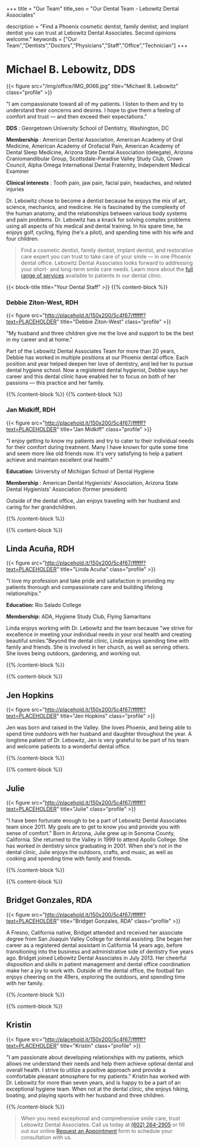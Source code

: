 +++
title = "Our Team"
title_seo = "Our Dental Team - Lebowitz Dental Associates"

description = "Find a Phoenix cosmetic dentist, family dentist, and implant dentist you can trust at Lebowitz Dental Associates. Second opinions welcome."
keywords = ["Our Team","Dentists","Doctors","Physicians","Staff","Office","Technician"]
+++


# Michael B. Lebowitz, DDS

{{< figure src="/img/office/IMG_9066.jpg" title="Michael B. Lebowitz" class="profile" >}}

&quot;I am compassionate toward all of my patients. I listen to them and try to understand their concerns and desires. I hope to give them a feeling of comfort and trust — and then exceed their expectations.&quot;

**DDS** : Georgetown University School of Dentistry, Washington, DC

**Membership** : American Dental Association, American Academy of Oral Medicine, American Academy of Orofacial Pain, American Academy of Dental Sleep Medicine, Arizona State Dental Association (delegate), Arizona Craniomandibular Group, Scottsdale-Paradise Valley Study Club, Crown Council, Alpha Omega International Dental Fraternity, Independent Medical Examiner

**Clinical interests** : Tooth pain, jaw pain, facial pain, headaches, and related injuries

Dr. Lebowitz chose to become a dentist because he enjoys the mix of art, science, mechanics, and medicine. He is fascinated by the complexity of the human anatomy, and the relationships between various body systems and pain problems. Dr. Lebowitz has a knack for solving complex problems using all aspects of his medical and dental training. In his spare time, he enjoys golf, cycling, flying (he&#39;s a pilot), and spending time with his wife and four children.



> Find a cosmetic dentist, family dentist, implant dentist, and restorative care expert you can trust to take care of your smile — in one Phoenix dental office. Lebowitz Dental Associates looks forward to addressing your short- and long-term smile care needs. Learn more about the [full range of services](./../../services) available to patients in our dental clinic.

{{< block-title title="Your Dental Staff" >}}
{{% content-block %}}
### Debbie Ziton-West, RDH

{{< figure src="http://placehold.it/150x200/5c4f67/ffffff?text=PLACEHOLDER" title="Debbie Ziton-West" class="profile" >}}

&quot;My husband and three children give me the love and support to be the best in my career and at home.&quot;

Part of the Lebowitz Dental Associates Team for more than 20 years, Debbie has worked in multiple positions at our Phoenix dental office. Each position and year helped deepen her love of dentistry, and led her to pursue dental hygiene school. Now a registered dental hygienist, Debbie says her career and this dental clinic have enabled her to focus on both of her passions — this practice and her family.

{{% /content-block %}}
{{% content-block %}}

### Jan Midkiff, RDH

{{< figure src="http://placehold.it/150x200/5c4f67/ffffff?text=PLACEHOLDER" title="Jan Midkiff" class="profile" >}}

&quot;I enjoy getting to know my patients and try to cater to their individual needs for their comfort during treatment. Many I have known for quite some time and seem more like old friends now. It&#39;s very satisfying to help a patient achieve and maintain excellent oral health.&quot;


**Education:** University of Michigan School of Dental Hygiene


**Membership** : American Dental Hygienists&#39; Association, Arizona State Dental Hygienists&#39; Association (former president)


Outside of the dental office, Jan enjoys traveling with her husband and caring for her grandchildren.

{{% /content-block %}}

{{% content-block %}}

## Linda Acuña, RDH

{{< figure src="http://placehold.it/150x200/5c4f67/ffffff?text=PLACEHOLDER" title="Linda Acuña" class="profile" >}}

&quot;I love my profession and take pride and satisfaction in providing my patients thorough and compassionate care and building lifelong relationships.&quot; 


**Education:** Rio Salado College 


**Membership:**  ADA, Hygiene Study Club, Flying Samaritans


Linda enjoys working with Dr. Lebowitz and the team because &quot;we strive for excellence in meeting your individual needs in your oral health and creating beautiful smiles.&quot;Beyond the dental clinic, Linda enjoys spending time with family and friends. She is involved in her church, as well as serving others. She loves being outdoors, gardening, and working out. 

{{% /content-block %}}

{{% content-block %}}


## Jen Hopkins

{{< figure src="http://placehold.it/150x200/5c4f67/ffffff?text=PLACEHOLDER" title="Jen Hopkins" class="profile" >}}

Jen was born and raised in the Valley. She loves Phoenix, and being able to spend time outdoors with her husband and daughter throughout the year. A longtime patient of Dr. Lebowitz, Jen is very grateful to be part of his team and welcome patients to a wonderful dental office. 

{{% /content-block %}}

{{% content-block %}}


## Julie

{{< figure src="http://placehold.it/150x200/5c4f67/ffffff?text=PLACEHOLDER" title="Julie" class="profile" >}}

&quot;I have been fortunate enough to be a part of Lebowitz Dental Associates team since 2011. My goals are to get to know you and provide you with sense of comfort.&quot; Born in Arizona, Julie grew up in Sonoma County, California. She returned to the Valley in 1999 to attend Apollo College. She has worked in dentistry since graduating in 2001. When she&#39;s not in the dental clinic, Julie enjoys the outdoors, crafts, and music, as well as cooking and spending time with family and friends. 


{{% /content-block %}}

{{% content-block %}}


## Bridget Gonzales, RDA

{{< figure src="http://placehold.it/150x200/5c4f67/ffffff?text=PLACEHOLDER" title="Bridget Gonzales, RDA" class="profile" >}}

A Fresno, California native, Bridget attended and received her associate degree from San Joaquin Valley College for dental assisting. She began her career as a registered dental assistant in California 14 years ago, before transitioning into the business and administrative side of dentistry five years ago.  Bridget joined Lebowitz Dental Associates in July 2013. Her cheerful disposition and skills in patient management and dental office coordination make her a joy to work with. Outside of the dental office, the football fan enjoys cheering on the 49ers, exploring the outdoors, and spending time with her family. 

{{% /content-block %}}

{{% content-block %}}


## Kristin

{{< figure src="http://placehold.it/150x200/5c4f67/ffffff?text=PLACEHOLDER" title="Kristin" class="profile" >}}

&quot;I am passionate about developing relationships with my patients, which allows me understand their needs and help them achieve optimal dental and overall health. I strive to utilize a positive approach and provide a comfortable pleasant atmosphere for my patients.&quot; Kristin has worked with Dr. Lebowitz for more than seven years, and is happy to be a part of an exceptional hygiene team. When not at the dental clinic, she enjoys hiking, boating, and playing sports with her husband and three children.

{{% /content-block %}}


> When you need exceptional and comprehensive smile care, trust Lebowitz Dental Associates. Call us today at <a href="tel:+1-602-264-2905">(602) 264-2905</a> or fill out our online <a href="/appointment">Request an Appointment</a> form to schedule your consultation with us.

